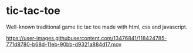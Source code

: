 # tic-tac-toe
Well-known traditional game tic tac toe made with html, css and javascript.

https://user-images.githubusercontent.com/13476841/118424785-771d8780-b68d-11eb-90bb-d9321a884d17.mov
